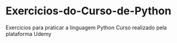 # Exercicios-do-Curso-de-Python
Exercícios para praticar a linguagem Python
Curso realizado pela plataforma Udemy

